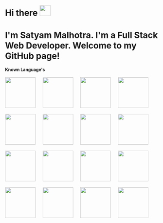 <h1>Hi there <img src="https://user-images.githubusercontent.com/86426325/124003871-08a24800-d9f5-11eb-80bd-78fc0287f2fd.gif" width="35"></h1>
<h1>I'm Satyam Malhotra. I'm a Full Stack Web Developer. Welcome to my GitHub page!</h1>

<b>Known Language's </b>
<br>
<br>
<img src="https://user-images.githubusercontent.com/86426325/123944125-70876d00-d9ba-11eb-877d-6e6d3e4a4ee8.png" width="100">&nbsp;&nbsp;&nbsp;&nbsp;&nbsp;
<img src="https://user-images.githubusercontent.com/86426325/123945269-982b0500-d9bb-11eb-8a73-a5478b8383c3.png" width="100">&nbsp;&nbsp;&nbsp;&nbsp;&nbsp;
<img src="https://user-images.githubusercontent.com/86426325/123945386-b85ac400-d9bb-11eb-816b-279e55756e77.png" width="100">&nbsp;&nbsp;&nbsp;&nbsp;&nbsp;
<img src="https://user-images.githubusercontent.com/86426325/123945502-d7f1ec80-d9bb-11eb-9175-41425ee94adb.png" width="100">&nbsp;&nbsp;&nbsp;&nbsp;&nbsp;
<br>
<br>
<img src="https://user-images.githubusercontent.com/86426325/123945556-eb04bc80-d9bb-11eb-9c0c-875797946a80.png" width="100">&nbsp;&nbsp;&nbsp;&nbsp;&nbsp;
<img src="https://user-images.githubusercontent.com/86426325/123945808-269f8680-d9bc-11eb-860a-8c1cc42a5e0f.png" width="100">&nbsp;&nbsp;&nbsp;&nbsp;&nbsp;
<img src="https://user-images.githubusercontent.com/86426325/123945911-43d45500-d9bc-11eb-9207-7fafe1da693f.png" width="100">&nbsp;&nbsp;&nbsp;&nbsp;&nbsp;
<img src="https://user-images.githubusercontent.com/86426325/123946093-72eac680-d9bc-11eb-82b4-3b9ae7fddeab.png" width="100">&nbsp;&nbsp;&nbsp;&nbsp;&nbsp;
<br>
<br>
<img src="https://user-images.githubusercontent.com/86426325/123946158-87c75a00-d9bc-11eb-8db8-a101491dd28d.png" width="100">&nbsp;&nbsp;&nbsp;&nbsp;&nbsp;
<img src="https://user-images.githubusercontent.com/86426325/123946254-9f9ede00-d9bc-11eb-8725-c5bf1d1fd27f.png" width="100">&nbsp;&nbsp;&nbsp;&nbsp;&nbsp;
<img src="https://user-images.githubusercontent.com/86426325/123946346-b9d8bc00-d9bc-11eb-83fc-afdcbe7fd447.png" width="100">&nbsp;&nbsp;&nbsp;&nbsp;&nbsp;
<img src="https://user-images.githubusercontent.com/86426325/123946415-ceb54f80-d9bc-11eb-9acd-823271137d4e.png" width="100">&nbsp;&nbsp;&nbsp;&nbsp;&nbsp;
<br>
<br>
<img src="https://user-images.githubusercontent.com/86426325/123946430-d5dc5d80-d9bc-11eb-9e91-061ffdd352e1.png" width="100">&nbsp;&nbsp;&nbsp;&nbsp;&nbsp;
<img src="https://user-images.githubusercontent.com/86426325/123946455-dd9c0200-d9bc-11eb-9696-d1e40ca12adb.png" width="100">&nbsp;&nbsp;&nbsp;&nbsp;&nbsp;
<img src="https://user-images.githubusercontent.com/86426325/123946487-e7256a00-d9bc-11eb-8b79-f7865c2deb52.png" width="100">&nbsp;&nbsp;&nbsp;&nbsp;&nbsp;
<img src="https://user-images.githubusercontent.com/86426325/123948026-a62e5500-d9be-11eb-8d28-c042a2747b33.png" width="100">

